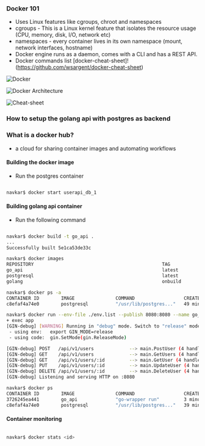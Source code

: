 ### Docker 101

* Uses Linux features like cgroups, chroot and namespaces
* cgroups - This is a Linux kernel feature that isolates the resource usage (CPU, memory, disk, I/O, network etc)
* namespaces - every container lives in its own namespace (mount, network interfaces, hostname)
* Docker engine runs as a daemon, comes with a CLI and has a REST API.
* Docker commands list [docker-cheat-sheet]! (https://github.com/wsargent/docker-cheat-sheet)

![Docker](https://github.com/navkar/user_api/blob/master/images/Docker-vs-Virtualization.jpg)

![Docker Architecture](https://github.com/navkar/user_api/blob/master/images/docker-architecture.png)

![Cheat-sheet](https://github.com/navkar/user_api/blob/master/images/docker_cheat_sheet.png)

### How to setup the golang api with postgres as backend

### What is a docker hub?

* a cloud for sharing container images and automating workflows

#### Building the docker image

* Run the postgres container

```bash

navkar$ docker start userapi_db_1
```

#### Building golang api container

* Run the following command

```bash

navkar$ docker build -t go_api .
...
Successfully built 5e1ca53de33c

navkar$ docker images
REPOSITORY                                               TAG                 IMAGE ID            CREATED             SIZE
go_api                                                   latest              5e1ca53de33c        8 minutes ago       739 MB
postgresql                                               latest              b5940e4e2b8e        32 hours ago        398 MB
golang                                                   onbuild             5e66373f9a5d        2 weeks ago         697 MB

navkar$ docker ps -a
CONTAINER ID        IMAGE               COMMAND                  CREATED             STATUS                    PORTS                    NAMES
c8efaf4a74e0        postgresql          "/usr/lib/postgres..."   49 minutes ago      Up 40 minutes             5432/tcp                 userapi_db_1

navkar$ docker run --env-file ./env.list --publish 8080:8080 --name go_api --link userapi_db_1:postgresql go_api
+ exec app
[GIN-debug] [WARNING] Running in "debug" mode. Switch to "release" mode in production.
 - using env:	export GIN_MODE=release
 - using code:	gin.SetMode(gin.ReleaseMode)

[GIN-debug] POST   /api/v1/users             --> main.PostUser (4 handlers)
[GIN-debug] GET    /api/v1/users             --> main.GetUsers (4 handlers)
[GIN-debug] GET    /api/v1/users/:id         --> main.GetUser (4 handlers)
[GIN-debug] PUT    /api/v1/users/:id         --> main.UpdateUser (4 handlers)
[GIN-debug] DELETE /api/v1/users/:id         --> main.DeleteUser (4 handlers)
[GIN-debug] Listening and serving HTTP on :8080

navkar$ docker ps
CONTAINER ID        IMAGE               COMMAND                  CREATED             STATUS              PORTS                    NAMES
3726245ea441        go_api              "go-wrapper run"         3 minutes ago       Up 3 minutes        0.0.0.0:8080->8080/tcp   go_api
c8efaf4a74e0        postgresql          "/usr/lib/postgres..."   39 minutes ago      Up 31 minutes       5432/tcp                 userapi_db_1
```

#### Container monitoring

```bash

navkar$ docker stats <id>
```